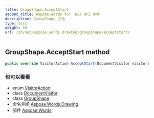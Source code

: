 ```yaml
---
title: GroupShape.AcceptStart
second_title: Aspose.Words for .NET API 参考
description: GroupShape 方法. 
type: docs
weight: 50
url: /zh/net/aspose.words.drawing/groupshape/acceptstart/
---
```

## GroupShape.AcceptStart method

```csharp
public override VisitorAction AcceptStart(DocumentVisitor visitor)
```

### 也可以看看

* enum [VisitorAction](../../../aspose.words/visitoraction/)
* class [DocumentVisitor](../../../aspose.words/documentvisitor/)
* class [GroupShape](../)
* 命名空间 [Aspose.Words.Drawing](../../groupshape/)
* 部件 [Aspose.Words](../../../)



